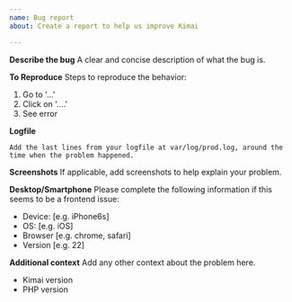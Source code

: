 ```yaml
---
name: Bug report
about: Create a report to help us improve Kimai

---
```


**Describe the bug**
A clear and concise description of what the bug is.

**To Reproduce**
Steps to reproduce the behavior:
1. Go to '...'
2. Click on '....'
3. See error

**Logfile**
```
Add the last lines from your logfile at var/log/prod.log, around the time when the problem happened.
```

**Screenshots**
If applicable, add screenshots to help explain your problem.

**Desktop/Smartphone**
Please complete the following information if this seems to be a frontend issue:
 - Device: [e.g. iPhone6s]
 - OS: [e.g. iOS]
 - Browser [e.g. chrome, safari]
 - Version [e.g. 22]

**Additional context**
Add any other context about the problem here.
 - Kimai version
 - PHP version
